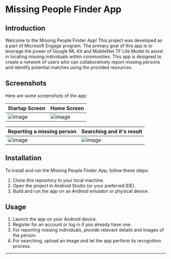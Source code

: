 # Missing People Finder App



## Introduction

Welcome to the Missing People Finder App! This project was developed as a part of Microsoft Engage program. The primary goal of this app is to leverage the power of Google ML Kit and MobileNet TF Lite Model to assist in locating missing individuals within communities. This app is designed to create a network of users who can collaboratively report missing persons and identify potential matches using the provided resources.

## Screenshots

Here are some screenshots of the app:

| Startup Screen                            |Home Screen                            |
| ----------------------------------- | ----------------------------------- |
| ![image](https://github.com/onio-rgb/missing/assets/84903289/79287fc3-7629-4673-836d-dff8d12d6025) | ![image](https://github.com/onio-rgb/missing/assets/84903289/c17ddd8b-3802-469e-9c3d-807feb201c2c) |

| Reporting a missing person                            |Searching and it's result                            |
| ----------------------------------- | ----------------------------------- |
| ![image](https://github.com/onio-rgb/missing/assets/84903289/d87911b8-5f70-44e6-94cd-3bc7d8480f5a) | ![image](https://github.com/onio-rgb/missing/assets/84903289/19281372-3a3e-49d0-bdc3-d68b2737a7ee)

<!-- Add more screenshots as needed -->

## Installation

To install and run the Missing People Finder App, follow these steps:

1. Clone this repository to your local machine.
2. Open the project in Android Studio (or your preferred IDE).
3. Build and run the app on an Android emulator or physical device.

## Usage

1. Launch the app on your Android device.
2. Register for an account or log in if you already have one.
3. For reporting missing individuals, provide relevant details and images of the person.
4. For searching, upload an image and let the app perform its recognition process.


---

